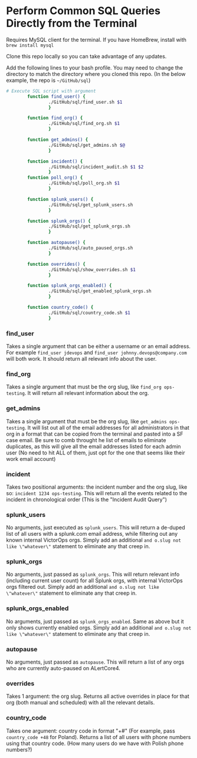 # Perform Common SQL Queries Directly from the Terminal

Requires MySQL client for the terminal.  If you have HomeBrew, install with `brew install mysql`

Clone this repo locally so you can take advantage of any updates.

Add the following lines to your bash profile.  You may need to change the directory to match the directory where you cloned this repo.  (In the below example, the repo is `~/GitHub/sql`)


```bash
# Execute SQL script with argument
        function find_user() {
                ./GitHub/sql/find_user.sh $1
                }

        function find_org() {
                ./GitHub/sql/find_org.sh $1
                }

        function get_admins() {
                ./GitHub/sql/get_admins.sh $@
                }

        function incident() {
                ./GitHub/sql/incident_audit.sh $1 $2
                }
        function poll_org() {
                ./GitHub/sql/poll_org.sh $1
                }

        function splunk_users() {
                ./GitHub/sql/get_splunk_users.sh
                }

        function splunk_orgs() {
                ./GitHub/sql/get_splunk_orgs.sh
                }

        function autopause() {
                ./GitHub/sql/auto_paused_orgs.sh
                }

        function overrides() {
                ./GitHub/sql/show_overrides.sh $1
                }

        function splunk_orgs_enabled() {
                ./GitHub/sql/get_enabled_splunk_orgs.sh
                }

        function country_code() {
                ./GitHub/sql/country_code.sh $1
                }

```

### find_user
Takes a single argument that can be either a username or an email address.  For example `find_user jdevops` and `find_user johnny.devops@company.com` will both work.  It should return all relevant info about the user.

### find_org
Takes a single argument that must be the org slug, like `find_org ops-testing`.  It will return all relevant information about the org.

### get_admins
Takes a single argument that must be the org slug, like `get_admins ops-testing`.  It will list out all of the email addresses for all administrators in that org in a format that can be copied from the terminal and pasted into a SF case email.  Be sure to comb throught he list of emails to eliminate duplicates, as this will give all the email addresses listed for each admin user (No need to hit ALL of them, just opt for the one that seems like their work email account)

### incident
Takes two positional arguments: the incident number and the org slug, like so: `incident 1234 ops-testing`.  This will return all the events related to the incident in chronological order (This is the "Incident Audit Query")

### splunk_users
No arguments, just executed as `splunk_users`.  This will return a de-duped list of all users with a splunk.com email address, while filtering out any known internal VictorOps orgs.  Simply add an additional `and o.slug not like \"whatever\"` statement to eliminate any that creep in.

### splunk_orgs
No arguments, just passed as `splunk_orgs`.  This will return relevant info (including current user count) for all Splunk orgs, with internal VictorOps orgs filtered out. Simply add an additional `and o.slug not like \"whatever\"` statement to eliminate any that creep in.

### splunk_orgs_enabled
No arguments, just passed as `splunk_orgs_enabled`.  Same as above but it only shows currently enabled orgs. Simply add an additional `and o.slug not like \"whatever\"` statement to eliminate any that creep in.

### autopause
No arguments, just passed as `autopause`.  This will return a list of any orgs who are currently auto-paused on ALertCore4.

### overrides
Takes 1 argument: the org slug.  Returns all active overrides in place for that org (both manual and scheduled) with all the relevant details.

### country_code
Takes one argument: country code in format "+#" (For example, pass `country_code +48` for Poland).  Returns a list of all users with phone numbers using that country code.  (How many users do we have with Polish phone numbers?)

